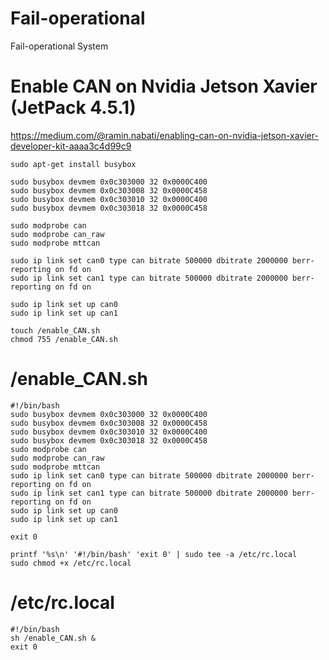 # Fail-operational
Fail-operational System

# Enable CAN on Nvidia Jetson Xavier (JetPack 4.5.1)
https://medium.com/@ramin.nabati/enabling-can-on-nvidia-jetson-xavier-developer-kit-aaaa3c4d99c9
```
sudo apt-get install busybox

sudo busybox devmem 0x0c303000 32 0x0000C400
sudo busybox devmem 0x0c303008 32 0x0000C458
sudo busybox devmem 0x0c303010 32 0x0000C400
sudo busybox devmem 0x0c303018 32 0x0000C458

sudo modprobe can
sudo modprobe can_raw
sudo modprobe mttcan

sudo ip link set can0 type can bitrate 500000 dbitrate 2000000 berr-reporting on fd on
sudo ip link set can1 type can bitrate 500000 dbitrate 2000000 berr-reporting on fd on

sudo ip link set up can0
sudo ip link set up can1
```

```
touch /enable_CAN.sh
chmod 755 /enable_CAN.sh
```
# /enable_CAN.sh
```
#!/bin/bash
sudo busybox devmem 0x0c303000 32 0x0000C400
sudo busybox devmem 0x0c303008 32 0x0000C458
sudo busybox devmem 0x0c303010 32 0x0000C400
sudo busybox devmem 0x0c303018 32 0x0000C458
sudo modprobe can
sudo modprobe can_raw
sudo modprobe mttcan
sudo ip link set can0 type can bitrate 500000 dbitrate 2000000 berr-reporting on fd on
sudo ip link set can1 type can bitrate 500000 dbitrate 2000000 berr-reporting on fd on
sudo ip link set up can0
sudo ip link set up can1

exit 0
```

```
printf '%s\n' '#!/bin/bash' 'exit 0' | sudo tee -a /etc/rc.local
sudo chmod +x /etc/rc.local
```

# /etc/rc.local
```
#!/bin/bash
sh /enable_CAN.sh &
exit 0
```
